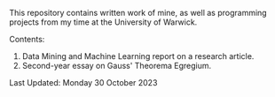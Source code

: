 This repository contains written work of mine, as well as programming projects from my time at the University of Warwick.

Contents:
1. Data Mining and Machine Learning report on a research article.
2. Second-year essay on Gauss' Theorema Egregium.

Last Updated: Monday 30 October 2023

